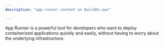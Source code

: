 ```yaml
---
description: "app-runner content on BuildOn.aws"

---
```

App Runner is a powerful tool for developers who want to deploy containerized applications quickly and easily, without having to worry about the underlying infrastructure.
